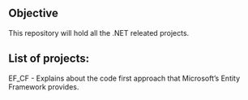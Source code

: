 ## Objective
This repository will hold all the .NET releated projects.

## List of projects:
EF_CF - Explains about the code first approach that Microsoft’s Entity Framework provides.